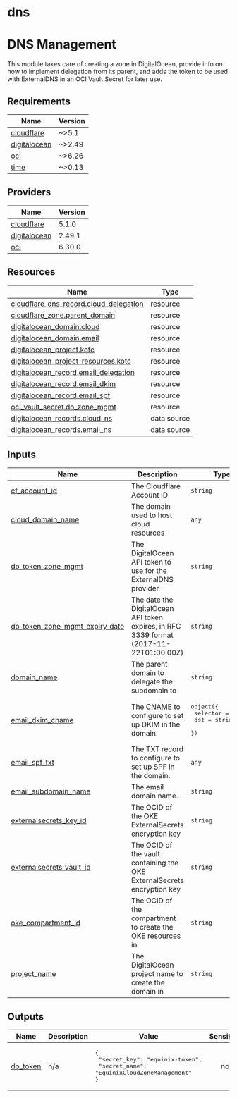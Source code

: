 # dns

<!-- BEGIN_TF_DOCS -->
# DNS Management

This module takes care of creating a zone in DigitalOcean, provide info on how to implement delegation from its parent, and adds the token to be used with ExternalDNS in an OCI Vault Secret for later use.

## Requirements

| Name | Version |
|------|---------|
| <a name="requirement_cloudflare"></a> [cloudflare](#requirement\_cloudflare) | ~>5.1 |
| <a name="requirement_digitalocean"></a> [digitalocean](#requirement\_digitalocean) | ~>2.49 |
| <a name="requirement_oci"></a> [oci](#requirement\_oci) | ~>6.26 |
| <a name="requirement_time"></a> [time](#requirement\_time) | ~>0.13 |

## Providers

| Name | Version |
|------|---------|
| <a name="provider_cloudflare"></a> [cloudflare](#provider\_cloudflare) | 5.1.0 |
| <a name="provider_digitalocean"></a> [digitalocean](#provider\_digitalocean) | 2.49.1 |
| <a name="provider_oci"></a> [oci](#provider\_oci) | 6.30.0 |

## Resources

| Name | Type |
|------|------|
| [cloudflare_dns_record.cloud_delegation](https://registry.terraform.io/providers/cloudflare/cloudflare/latest/docs/resources/dns_record) | resource |
| [cloudflare_zone.parent_domain](https://registry.terraform.io/providers/cloudflare/cloudflare/latest/docs/resources/zone) | resource |
| [digitalocean_domain.cloud](https://registry.terraform.io/providers/digitalocean/digitalocean/latest/docs/resources/domain) | resource |
| [digitalocean_domain.email](https://registry.terraform.io/providers/digitalocean/digitalocean/latest/docs/resources/domain) | resource |
| [digitalocean_project.kotc](https://registry.terraform.io/providers/digitalocean/digitalocean/latest/docs/resources/project) | resource |
| [digitalocean_project_resources.kotc](https://registry.terraform.io/providers/digitalocean/digitalocean/latest/docs/resources/project_resources) | resource |
| [digitalocean_record.email_delegation](https://registry.terraform.io/providers/digitalocean/digitalocean/latest/docs/resources/record) | resource |
| [digitalocean_record.email_dkim](https://registry.terraform.io/providers/digitalocean/digitalocean/latest/docs/resources/record) | resource |
| [digitalocean_record.email_spf](https://registry.terraform.io/providers/digitalocean/digitalocean/latest/docs/resources/record) | resource |
| [oci_vault_secret.do_zone_mgmt](https://registry.terraform.io/providers/oracle/oci/latest/docs/resources/vault_secret) | resource |
| [digitalocean_records.cloud_ns](https://registry.terraform.io/providers/digitalocean/digitalocean/latest/docs/data-sources/records) | data source |
| [digitalocean_records.email_ns](https://registry.terraform.io/providers/digitalocean/digitalocean/latest/docs/data-sources/records) | data source |

## Inputs

| Name | Description | Type | Default | Required |
|------|-------------|------|---------|:--------:|
| <a name="input_cf_account_id"></a> [cf\_account\_id](#input\_cf\_account\_id) | The Cloudflare Account ID | `string` | n/a | yes |
| <a name="input_cloud_domain_name"></a> [cloud\_domain\_name](#input\_cloud\_domain\_name) | The domain used to host cloud resources | `any` | n/a | yes |
| <a name="input_do_token_zone_mgmt"></a> [do\_token\_zone\_mgmt](#input\_do\_token\_zone\_mgmt) | The DigitalOcean API token to use for the ExternalDNS provider | `string` | n/a | yes |
| <a name="input_do_token_zone_mgmt_expiry_date"></a> [do\_token\_zone\_mgmt\_expiry\_date](#input\_do\_token\_zone\_mgmt\_expiry\_date) | The date the DigitalOcean API token expires, in RFC 3339 format (2017-11-22T01:00:00Z) | `string` | n/a | yes |
| <a name="input_domain_name"></a> [domain\_name](#input\_domain\_name) | The parent domain to delegate the subdomain to | `string` | n/a | yes |
| <a name="input_email_dkim_cname"></a> [email\_dkim\_cname](#input\_email\_dkim\_cname) | The CNAME to configure to set up DKIM in the domain. | <pre>object({<br/>    selector = string<br/>    dst      = string<br/>  })</pre> | n/a | yes |
| <a name="input_email_spf_txt"></a> [email\_spf\_txt](#input\_email\_spf\_txt) | The TXT record to configure to set up SPF in the domain. | `any` | n/a | yes |
| <a name="input_email_subdomain_name"></a> [email\_subdomain\_name](#input\_email\_subdomain\_name) | The email domain name. | `string` | n/a | yes |
| <a name="input_externalsecrets_key_id"></a> [externalsecrets\_key\_id](#input\_externalsecrets\_key\_id) | The OCID of the OKE ExternalSecrets encryption key | `string` | n/a | yes |
| <a name="input_externalsecrets_vault_id"></a> [externalsecrets\_vault\_id](#input\_externalsecrets\_vault\_id) | The OCID of the vault containing the OKE ExternalSecrets encryption key | `string` | n/a | yes |
| <a name="input_oke_compartment_id"></a> [oke\_compartment\_id](#input\_oke\_compartment\_id) | The OCID of the compartment to create the OKE resources in | `string` | n/a | yes |
| <a name="input_project_name"></a> [project\_name](#input\_project\_name) | The DigitalOcean project name to create the domain in | `string` | n/a | yes |

## Outputs

| Name | Description | Value | Sensitive |
|------|-------------|-------|:---------:|
| <a name="output_do_token"></a> [do\_token](#output\_do\_token) | n/a | <pre>{<br/>  "secret_key": "equinix-token",<br/>  "secret_name": "EquinixCloudZoneManagement"<br/>}</pre> | no |
<!-- END_TF_DOCS -->
